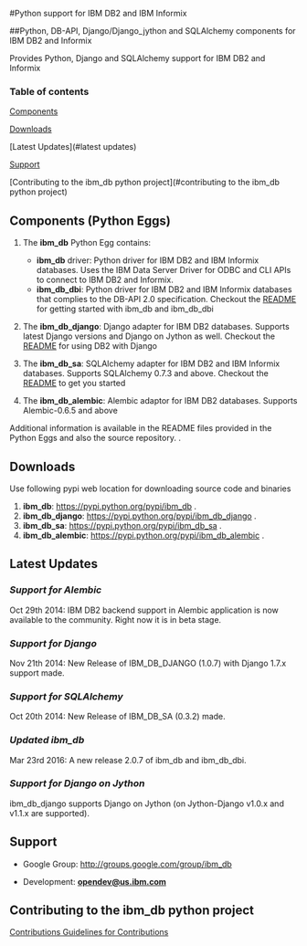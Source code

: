 #Python support for IBM DB2 and IBM Informix 

##Python, DB-API, Django/Django_jython and SQLAlchemy components for IBM DB2 and Informix

Provides Python, Django and SQLAlchemy support for IBM DB2 and Informix 

### Table of contents

[Components](#components)

[Downloads](#downloads)

[Latest Updates](#latest updates)

[Support](#support)

[Contributing to the ibm_db python project](#contributing to the ibm_db python project)

<a name='components'></a>
## Components (Python Eggs)

1. The **ibm_db** Python Egg contains:
   * **ibm_db** driver: Python driver for IBM DB2 and IBM Informix databases. Uses the IBM Data Server Driver for ODBC and CLI APIs to connect to IBM DB2 and Informix. 
   * **ibm_db_dbi**: Python driver for IBM DB2 and IBM Informix databases that complies to the DB-API 2.0 specification.
   Checkout the [README](https://github.com/ibmdb/python-ibmdb/tree/master/IBM_DB/ibm_db) for getting started with ibm_db and ibm_db_dbi
 
2. The **ibm_db_django**: Django adapter for IBM DB2 databases. Supports latest Django versions and Django on Jython as well.
   Checkout the [README](https://github.com/ibmdb/python-ibmdb/tree/master/IBM_DB/ibm_db_django) for using DB2 with Django

3. The **ibm_db_sa**: SQLAlchemy adapter for IBM DB2 and IBM Informix databases. Supports SQLAlchemy 0.7.3 and above. 
   Checkout the [README](https://github.com/ibmdb/python-ibmdbsa/tree/master/ibm_db_sa) to get you started

4. The **ibm_db_alembic**: Alembic adaptor for IBM DB2 databases. Supports Alembic-0.6.5 and above

Additional information is available in the README files provided in the Python Eggs and also the source repository. .

<a name='downloads'></a>
## Downloads

Use following pypi web location for downloading source code and binaries
 1. **ibm_db**: https://pypi.python.org/pypi/ibm_db .
 2. **ibm_db_django**: https://pypi.python.org/pypi/ibm_db_django .
 3. **ibm_db_sa**: https://pypi.python.org/pypi/ibm_db_sa .
 4. **ibm_db_alembic**: https://pypi.python.org/pypi/ibm_db_alembic .

<a name='latest updates'></a>
## Latest Updates

### *Support for Alembic*
  Oct 29th 2014: IBM DB2 backend support in Alembic application is now available to the community. Right now it is in beta stage.

### *Support for Django*
  Nov 21th 2014: New Release of IBM_DB_DJANGO (1.0.7) with Django 1.7.x support made.

### *Support for SQLAlchemy*
  Oct 20th 2014: New Release of IBM_DB_SA (0.3.2) made.

### *Updated ibm_db*
  Mar 23rd 2016: A new release 2.0.7 of ibm_db and ibm_db_dbi.

### *Support for Django on Jython*
  ibm_db_django supports Django on Jython (on Jython-Django v1.0.x and v1.1.x are supported).


<a name='support'></a>
## Support

 * Google Group: http://groups.google.com/group/ibm_db
   
 * Development: **opendev@us.ibm.com**

<a name='contributing to the ibm_db python project'></a>
## Contributing to the ibm_db python project
[Contributions Guidelines for Contributions](https://github.com/ibmdb/python-ibmdb)

